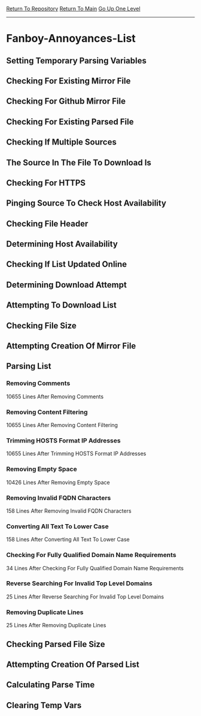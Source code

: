 [Return To Repository](https://github.com/deathbybandaid/piholeparser/)
[Return To Main](https://github.com/deathbybandaid/piholeparser/blob/master/RecentRunLogs/Mainlog.md)
[Go Up One Level](https://github.com/deathbybandaid/piholeparser/blob/master/RecentRunLogs/TopLevelScripts/30-Processing-External-Blacklists.md)
____________________________________
# Fanboy-Annoyances-List
## Setting Temporary Parsing Variables
## Checking For Existing Mirror File
## Checking For Github Mirror File
## Checking For Existing Parsed File
## Checking If Multiple Sources
## The Source In The File To Download Is
## Checking For HTTPS
## Pinging Source To Check Host Availability
## Checking File Header
## Determining Host Availability
## Checking If List Updated Online
## Determining Download Attempt
## Attempting To Download List
## Checking File Size
## Attempting Creation Of Mirror File
## Parsing List
### Removing Comments
10655 Lines After Removing Comments
### Removing Content Filtering
10655 Lines After Removing Content Filtering
### Trimming HOSTS Format IP Addresses
10655 Lines After Trimming HOSTS Format IP Addresses
### Removing Empty Space
10426 Lines After Removing Empty Space
### Removing Invalid FQDN Characters
158 Lines After Removing Invalid FQDN Characters
### Converting All Text To Lower Case
158 Lines After Converting All Text To Lower Case
### Checking For Fully Qualified Domain Name Requirements
34 Lines After Checking For Fully Qualified Domain Name Requirements
### Reverse Searching For Invalid Top Level Domains
25 Lines After Reverse Searching For Invalid Top Level Domains
### Removing Duplicate Lines
25 Lines After Removing Duplicate Lines
## Checking Parsed File Size
## Attempting Creation Of Parsed List
## Calculating Parse Time
## Clearing Temp Vars
